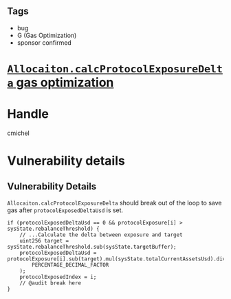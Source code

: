 ## Tags

- bug
- G (Gas Optimization)
- sponsor confirmed

# [`Allocaiton.calcProtocolExposureDelta` gas optimization](https://github.com/code-423n4/2021-06-gro-findings/issues/102) 

# Handle

cmichel


# Vulnerability details

## Vulnerability Details
`Allocaiton.calcProtocolExposureDelta` should break out of the loop to save gas after `protocolExposedDeltaUsd` is set.

```solidity
if (protocolExposedDeltaUsd == 0 && protocolExposure[i] > sysState.rebalanceThreshold) {
    // ...Calculate the delta between exposure and target
    uint256 target = sysState.rebalanceThreshold.sub(sysState.targetBuffer);
    protocolExposedDeltaUsd = protocolExposure[i].sub(target).mul(sysState.totalCurrentAssetsUsd).div(
        PERCENTAGE_DECIMAL_FACTOR
    );
    protocolExposedIndex = i;
    // @audit break here
}
```

